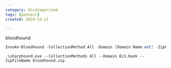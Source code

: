 ```yaml
---
category: Uncategorized
tags: [pentest]
created: 2024-12-21

---
```

bloodhound

~~~PowerShell
Invoke-Bloodhound -CollectionMethod All -Domain [Domain Name.ext] -ZipFileName filename.zip
~~~

~~~
.\sharphound.exe --CollectionMethods All --Domain ELS.bank --ZipFileName bloodhound.zip
~~~